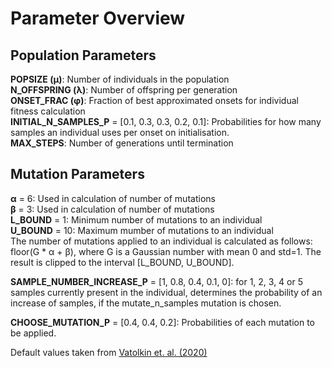 # Parameter Overview

## Population Parameters
**POPSIZE (µ)**: Number of individuals in the population  
**N_OFFSPRING (λ)**: Number of offspring per generation  
**ONSET_FRAC (φ)**: Fraction of best approximated onsets for individual fitness calculation  
**INITIAL_N_SAMPLES_P** = [0.1, 0.3, 0.3, 0.2, 0.1]: Probabilities for how many samples an individual uses per onset on initialisation.  
**MAX_STEPS**: Number of generations until termination  

## Mutation Parameters
**α** = 6: Used in calculation of number of mutations  
**β** = 3: Used in calculation of number of mutations  
**L_BOUND** = 1: Minimum number of mutations to an individual  
**U_BOUND** = 10: Maximum mumber of mutations to an individual  
The number of mutations applied to an individual is calculated as follows:
floor(G * α + β), where G is a Gaussian number with mean 0 and std=1. The result is clipped to the interval [L_BOUND, U_BOUND].  

**SAMPLE_NUMBER_INCREASE_P** = [1, 0.8, 0.4, 0.1, 0]: for 1, 2, 3, 4 or 5 samples currently present in the individual, determines the probability of an increase of samples, if the mutate_n_samples mutation is chosen.   

**CHOOSE_MUTATION_P** = [0.4, 0.4, 0.2]: Probabilities of each mutation to be applied.

Default values taken from [Vatolkin et. al. (2020)](https://ieeexplore.ieee.org/abstract/document/9185506)